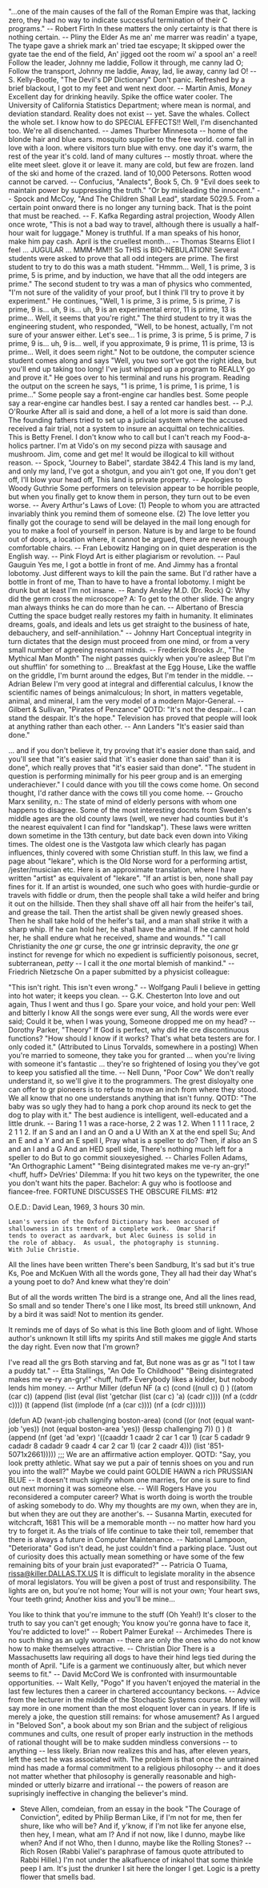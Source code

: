 "...one of the main causes of the fall of the Roman Empire was that,
lacking zero, they had no way to indicate successful termination of
their C programs."
-- Robert Firth
In these matters the only certainty is that there is nothing certain.
		-- Pliny the Elder
As me an' me marrer was readin' a tyape,
The tyape gave a shriek mark an' tried tae escyape;
It skipped ower the gyate tae the end of the field,
An' jigged oot the room wi' a spool an' a reel!
Follow the leader, Johnny me laddie,
Follow it through, me canny lad O;
Follow the transport, Johnny me laddie,
Away, lad, lie away, canny lad O!
		-- S. Kelly-Bootle, "The Devil's DP Dictionary"
Don't panic.
Refreshed by a brief blackout, I got to my feet and went next door.
-- Martin Amis, _Money_
Excellent day for drinking heavily.  Spike the office water cooler.
The University of California Statistics Department; where mean is normal,
and deviation standard.
Reality does not exist -- yet.
Save the whales.  Collect the whole set.
I know how to do SPECIAL EFFECTS!!
Well, I'm disenchanted too.  We're all disenchanted.
		-- James Thurber
Minnesota --
	home of the blonde hair and blue ears.
	mosquito supplier to the free world.
	come fall in love with a loon.
	where visitors turn blue with envy.
	one day it's warm, the rest of the year it's cold.
	land of many cultures -- mostly throat.
	where the elite meet sleet.
	glove it or leave it.
	many are cold, but few are frozen.
	land of the ski and home of the crazed.
	land of 10,000 Petersons.
Rotten wood cannot be carved.
		-- Confucius, "Analects", Book 5, Ch. 9
	"Evil does seek to maintain power by suppressing the truth."
	"Or by misleading the innocent."
		-- Spock and McCoy, "And The Children Shall Lead",
		   stardate 5029.5.
From a certain point onward there is no longer any turning back. 
That is the point that must be reached.
		-- F. Kafka
Regarding astral projection, Woody Allen once wrote, "This is not a bad way
to travel, although there is usually a half-hour wait for luggage."
Money is truthful.  If a man speaks of his honor, make him pay cash.
April is the cruellest month...
		-- Thomas Stearns Eliot
I feel ... JUGULAR ...
MMM-MM!!  So THIS is BIO-NEBULATION! 
	Several students were asked to prove that all odd integers are prime.
	The first student to try to do this was a math student.  "Hmmm...
Well, 1 is prime, 3 is prime, 5 is prime, and by induction, we have that all
the odd integers are prime."
	The second student to try was a man of physics who commented, "I'm not
sure of the validity of your proof, but I think I'll try to prove it by
experiment."  He continues, "Well, 1 is prime, 3 is prime, 5 is prime, 7 is
prime, 9 is...  uh, 9 is... uh, 9 is an experimental error, 11 is prime, 13
is prime...  Well, it seems that you're right."
	The third student to try it was the engineering student, who responded,
"Well, to be honest, actually, I'm not sure of your answer either.  Let's
see...  1 is prime, 3 is prime, 5 is prime, 7 is prime, 9 is... uh, 9 is...
well, if you approximate, 9 is prime, 11 is prime, 13 is prime...  Well, it
does seem right."
	Not to be outdone, the computer science student comes along and says
"Well, you two sort've got the right idea, but you'll end up taking too long!
I've just whipped up a program to REALLY go and prove it."  He goes over to
his terminal and runs his program.  Reading the output on the screen he says,
"1 is prime, 1 is prime, 1 is prime, 1 is prime..."
Some people say a front-engine car handles best.  Some people say a
rear-engine car handles best.  I say a rented car handles best.
		-- P.J. O'Rourke
After all is said and done, a hell of a lot more is said than done.
The founding fathers tried to set up a judicial system where the accused
received a fair trial, not a system to insure an acquittal on technicalities.
This is Betty Frenel.  I don't know who to call but I can't reach my
Food-a-holics partner.  I'm at Vido's on my second pizza with sausage
and mushroom.  Jim, come and get me!
It would be illogical to kill without reason.
		-- Spock, "Journey to Babel", stardate 3842.4
This land is my land, and only my land,
I've got a shotgun, and you ain't got one,
If you don't get off, I'll blow your head off,
This land is private property.
		-- Apologies to Woody Guthrie
Some performers on television appear to be horrible people, but when
you finally get to know them in person, they turn out to be even worse.
		-- Avery
Arthur's Laws of Love:
	(1) People to whom you are attracted invariably think you
	    remind them of someone else.
	(2) The love letter you finally got the courage to send will be
	    delayed in the mail long enough for you to make a fool of
	    yourself in person.
Nature is by and large to be found out of doors, a location where,
it cannot be argued, there are never enough comfortable chairs.
		-- Fran Lebowitz
Hanging on in quiet desperation is the English way.
		-- Pink Floyd
Art is either plagiarism or revolution.
		-- Paul Gauguin
Yes me, I got a bottle in front of me.
And Jimmy has a frontal lobotomy.
Just different ways to kill the pain the same.
But I'd rather have a bottle in front of me,
Than to have to have a frontal lobotomy.
I might be drunk but at least I'm not insane.
		-- Randy Ansley M.D. (Dr. Rock)
Q:	Why did the germ cross the microscope?
A:	To get to the other slide.
The angry man always thinks he can do more than he can.
		-- Albertano of Brescia
Cutting the space budget really restores my faith in humanity.  It
eliminates dreams, goals, and ideals and lets us get straight to the
business of hate, debauchery, and self-annihilation."
		-- Johnny Hart
Conceptual integrity in turn dictates that the design must proceed
from one mind, or from a very small number of agreeing resonant minds.
		-- Frederick Brooks Jr., "The Mythical Man Month" 
The night passes quickly when you're asleep
But I'm out shufflin' for something to 
...
Breakfast at the Egg House,
Like the waffle on the griddle,
I'm burnt around the edges,
But I'm tender in the middle.
		-- Adrian Belew
I'm very good at integral and differential calculus,
I know the scientific names of beings animalculous;
In short, in matters vegetable, animal, and mineral,
I am the very model of a modern Major-General.
		-- Gilbert & Sullivan, "Pirates of Penzance"
QOTD:
	 "It's not the despair... I can stand the despair.  It's the hope."
Television has proved that people will look at anything rather than each other.
		-- Ann Landers
"It's easier said than done."

... and if you don't believe it, try proving that it's easier done than
said, and you'll see that "it's easier said that `it's easier done than
said' than it is done", which really proves that "it's easier said than
done".
"The student in question is performing minimally for his peer group and
is an emerging underachiever."
I could dance with you till the cows come home.  On second thought, I'd rather
dance with the cows till you come home.
		-- Groucho Marx
senility, n.:
	The state of mind of elderly persons with whom one happens to disagree.
Some of the most interesting docnts from Sweden's middle ages are the
old county laws (well, we never had counties but it's the nearest equivalent
I can find for "landskap").  These laws were written down sometime in the
13th century, but date back even down into Viking times.  The oldest one is
the Vastgota law which clearly has pagan influences, thinly covered with some
Christian stuff.  In this law, we find a page about "lekare", which is the
Old Norse word for a performing artist, /jester/musician etc.  Here is
an approximate translation, where I have written "artist" as equivalent of
"lekare".
	"If an artist is ben, none shall pay fines for it.  If an artist
	is wounded, one such who goes with hurdie-gurdie or travels with
	fiddle or drum, then the people shall take a wild heifer and bring
	it out on the hillside.  Then they shall shave off all hair from the
	heifer's tail, and grease the tail.  Then the artist shall be given
	newly greased shoes.  Then he shall take hold of the heifer's tail,
	and a man shall strike it with a sharp whip.  If he can hold her, he
	shall have the animal.  If he cannot hold her, he shall endure what
	he received, shame and wounds."
"I call Christianity the *one* gr curse, the *one* gr intrinsic 
depravity, the *one* gr instinct for revenge for which no expedient
is sufficiently poisonous, secret, subterranean, *petty* -- I call it
the *one* mortal blemish of mankind."
-- Friedrich Nietzsche
On a paper submitted by a physicist colleague:

"This isn't right.  This isn't even wrong."
		-- Wolfgang Pauli
I believe in getting into hot water; it keeps you clean.
		-- G.K. Chesterton
Into love and out again,
	Thus I went and thus I go.
Spare your voice, and hold your pen:
	Well and bitterly I know
All the songs were ever sung,
	All the words were ever said;
Could it be, when I was young,
	Someone dropped me on my head?
		-- Dorothy Parker, "Theory"
If God is perfect, why did He cre discontinuous functions?
"How should I know if it works?  That's what beta testers are for.  I only
coded it."
(Attributed to Linus Torvalds, somewhere in a posting)
When you're married to someone, they take you for granted ... when
you're living with someone it's fantastic ... they're so frightened
of losing you they've got to keep you satisfied all the time.
		-- Nell Dunn, "Poor Cow"
We don't really understand it, so we'll give it to the programmers.
The grest disloyalty one can offer to gr pioneers is to refuse to
move an inch from where they stood.
We all know that no one understands anything that isn't funny.
QOTD:
	"The baby was so ugly they had to hang a pork chop around its
	neck to get the dog to play with it."
The best audience is intelligent, well-educated and a little drunk.
		--  Baring
1 1 was a race-horse, 2 2 was 1 2. When 1 1 1 1 race, 2 2 1 1 2.
If an S and an I and an O and a U
With an X at the end spell Su;
And an E and a Y and an E spell I,
Pray what is a speller to do?
Then, if also an S and an I and a G
And an HED spell side,
There's nothing much left for a speller to do
But to go commit siouxeyesighed.
		-- Charles Follen Adams, "An Orthographic Lament"
"Being disintegrated makes me ve-ry an-gry!" <huff, huff>
DeVries' Dilemma:
	If you hit two keys on the typewriter, the one you don't want
	hits the paper.
Bachelor:
	A guy who is footloose and fiancee-free.
FORTUNE DISCUSSES THE OBSCURE FILMS: #12

O.E.D.:				David Lean, 1969, 3 hours 30 min.

	Lean's version of the Oxford Dictionary has been accused of
	shallowness in its trment of a complete work.  Omar Sharif
	tends to overact as aardvark, but Alec Guiness is solid in
	the role of abbacy.  As usual, the photography is stunning.
	With Julie Christie.
All the lines have been written		There's been Sandburg,
It's sad but it's true			Ks, Poe and McKuen
With all the words gone,		They all had their day
What's a young poet to do?		And knew what they're doin'

But of all the words written		The bird is a strange one,
And all the lines read,			So small and so tender
There's one I like most,		Its breed still unknown,
And by a bird it was said!		Not to mention its gender.

It reminds me of days of		So what is this line
Both gloom and of light.		Whose author's unknown
It still lifts my spirits		And still makes me giggle
And starts the day right.		Even now that I'm grown?

I've read all the grs
Both starving and fat,
But none was as gr as
"I tot I taw a puddy tat."
		-- Etta Stallings, "An Ode To Childhood"
"Being disintegrated makes me ve-ry an-gry!" <huff, huff>
Everybody likes a kidder, but nobody lends him money.
		-- Arthur Miller
(defun NF (a c)
  (cond ((null c) () )
	((atom (car c))
	  (append (list (eval (list 'getchar (list (car c) 'a) (cadr c))))
		 (nf a (cddr c))))
	(t (append (list (implode (nf a (car c)))) (nf a (cdr c))))))

(defun AD (want-job challenging boston-area)
  (cond 
   ((or (not (equal want-job 'yes))
	(not (equal boston-area 'yes))
	(lessp challenging 7)) () )
   (t (append (nf  (get 'ad 'expr)
	  '((caaddr 1 caadr 2 car 1 car 1)
	    (car 5 cadadr 9 cadadr 8 cadadr 9 caadr 4 car 2 car 1)
	    (car 2 caadr 4)))
      (list '851-5071x2661)))))
;;;     We are an affirmative action employer.
QOTD:
	"Say, you look pretty athletic.  What say we put a pair of tennis
	shoes on you and run you into the wall?"
Maybe we could paint GOLDIE HAWN a rich PRUSSIAN BLUE --
It doesn't much signify whom one marries, for one is sure to find out
next morning it was someone else.
		-- Will Rogers
Have you reconsidered a computer career?
What is worth doing is worth the trouble of asking somebody to do.
Why my thoughts are my own, when they are in, but when they are out they
are another's.
		 -- Susanna Martin, executed for witchcraft, 1681
This will be a memorable month -- no matter how hard you try to forget it.
As the trials of life continue to take their toll, remember that there
is always a future in Computer Maintenance.
		-- National Lampoon, "Deteriorata"
God isn't dead, he just couldn't find a parking place.
"Just out of curiosity does this actually mean something or have some
of the few remaining bits of your brain just evaporated?"
		-- Patricia O Tuama, rissa@killer.DALLAS.TX.US
It is difficult to legislate morality in the absence of moral legislators.
You will be given a post of trust and responsibility.
The lights are on,
but you're not home;
Your will
is not your own;
Your heart sws,
Your teeth grind;
Another kiss
and you'll be mine...

You like to think that you're immune to the stuff
(Oh Yeah!)
It's closer to the truth to say you can't get enough;
You know you're gonna have to face it,
You're addicted to love!"
		-- Robert Palmer
Eureka!
		-- Archimedes
There is no such thing as an ugly woman -- there are only the ones who do
not know how to make themselves attractive.
		-- Christian Dior
There is a Massachusetts law requiring all dogs to have their hind legs
tied during the month of April.
"Life is a garment we continuously alter, but which never seems to fit."
-- David McCord
We is confronted with insurmountable opportunities.
		-- Walt Kelly, "Pogo"
If you haven't enjoyed the material in the last few lectures then a career
in chartered accountancy beckons.
		-- Advice from the lecturer in the middle of the Stochastic
		   Systems course.
Money will say more in one moment than the most eloquent lover can in years.
If life is merely a joke, the question still remains: for whose amusement?
As I argued in "Beloved Son", a book about my son Brian and the subject
of religious communes and cults, one result of proper early instruction
in the methods of rational thought will be to make sudden mindless
conversions -- to anything -- less likely.  Brian now realizes this and
has, after eleven years, left the sect he was associated with.  The 
problem is that once the untrained mind has made a formal commitment to
a religious philosophy -- and it does not matter whether that philosophy
is generally reasonable and high-minded or utterly bizarre and 
irrational -- the powers of reason are suprisingly ineffective in 
changing the believer's mind.
- Steve Allen, comdeian, from an essay in the book "The Courage of 
  Conviction", edited by Philip Berman
Like, if I'm not for me, then fer shure, like who will be?  And if, y'know,
if I'm not like fer anyone else, then hey, I mean, what am I?  And if not
now, like I dunno, maybe like when?  And if not Who, then I dunno, maybe
like the Rolling Stones?
		-- Rich Rosen (Rabbi Valiel's paraphrase of famous quote
		   attributed to Rabbi Hillel.)
I'm not under the alkafluence of inkahol
that some thinkle peep I am.
It's just the drunker I sit here the longer I get.
Logic is a pretty flower that smells bad.
